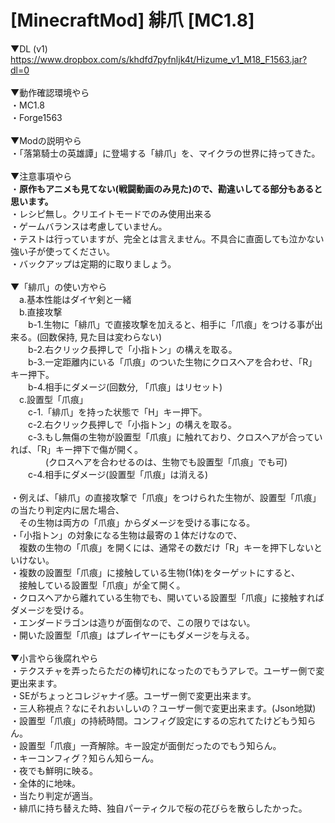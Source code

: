 # [MinecraftMod] 緋爪 [MC1.8]

▼DL (v1)<br>
https://www.dropbox.com/s/khdfd7pyfnljk4t/Hizume_v1_M18_F1563.jar?dl=0<br>
<br>
▼動作確認環境やら<br>
・MC1.8<br>
・Forge1563<br>
<br>
▼Modの説明やら<br>
・「落第騎士の英雄譚」に登場する「緋爪」を、マイクラの世界に持ってきた。<br>
<br>
▼注意事項やら<br>
・<b>原作もアニメも見てない(戦闘動画のみ見た)ので、勘違いしてる部分もあると思います。</b><br>
・レシピ無し。クリエイトモードでのみ使用出来る<br>
・ゲームバランスは考慮していません。<br>
・テストは行っていますが、完全とは言えません。不具合に直面しても泣かない強い子が使ってください。<br>
・バックアップは定期的に取りましょう。<br>
<br>
▼「緋爪」の使い方やら<br>
　a.基本性能はダイヤ剣と一緒<br>
　b.直接攻撃<br>
　　b-1.生物に「緋爪」で直接攻撃を加えると、相手に「爪痕」をつける事が出来る。(回数保持, 見た目は変わらない)<br>
　　b-2.右クリック長押しで「小指トン」の構えを取る。<br>
　　b-3.一定距離内にいる「爪痕」のついた生物にクロスヘアを合わせ、「R」キー押下。<br>
　　b-4.相手にダメージ(回数分, 「爪痕」はリセット)<br>
　c.設置型「爪痕」<br>
　　c-1.「緋爪」を持った状態で「H」キー押下。<br>
　　c-2.右クリック長押しで「小指トン」の構えを取る。<br>
　　c-3.もし無傷の生物が設置型「爪痕」に触れており、クロスヘアが合っていれば、「R」キー押下で傷が開く。<br>
　　　　(クロスヘアを合わせるのは、生物でも設置型「爪痕」でも可)<br>
　　c-4.相手にダメージ(設置型「爪痕」は消える)<br>
<br>
・例えば、「緋爪」の直接攻撃で「爪痕」をつけられた生物が、設置型「爪痕」の当たり判定内に居た場合、<br>
　その生物は両方の「爪痕」からダメージを受ける事になる。<br>
・「小指トン」の対象になる生物は最寄の１体だけなので、<br>
　複数の生物の「爪痕」を開くには、通常その数だけ「R」キーを押下しないといけない。<br>
・複数の設置型「爪痕」に接触している生物(1体)をターゲットにすると、<br>
　接触している設置型「爪痕」が全て開く。<br>
・クロスヘアから離れている生物でも、開いている設置型「爪痕」に接触すればダメージを受ける。<br>
・エンダードラゴンは造りが面倒なので、この限りではない。<br>
・開いた設置型「爪痕」はプレイヤーにもダメージを与える。<br>
<br>
▼小言やら後腐れやら<br>
・テクスチャを弄ったらただの棒切れになったのでもうアレで。ユーザー側で変更出来ます。<br>
・SEがちょっとコレジャナイ感。ユーザー側で変更出来ます。<br>
・三人称視点？なにそれおいしいの？ユーザー側で変更出来ます。(Json地獄)<br>
・設置型「爪痕」の持続時間。コンフィグ設定にするの忘れてたけどもう知らん。<br>
・設置型「爪痕」一斉解除。キー設定が面倒だったのでもう知らん。<br>
・キーコンフィグ？知らん知らーん。<br>
・夜でも鮮明に映る。<br>
・全体的に地味。<br>
・当たり判定が適当。<br>
・緋爪に持ち替えた時、独自パーティクルで桜の花びらを散らしたかった。<br>
